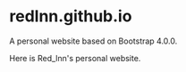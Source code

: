 # redlnn.github.io
A personal website based on Bootstrap 4.0.0.

Here is Red_lnn's personal website.

